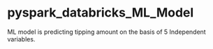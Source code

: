 # pyspark_databricks_ML_Model
ML model is predicting tipping amount on the basis of 5 Independent variables.
